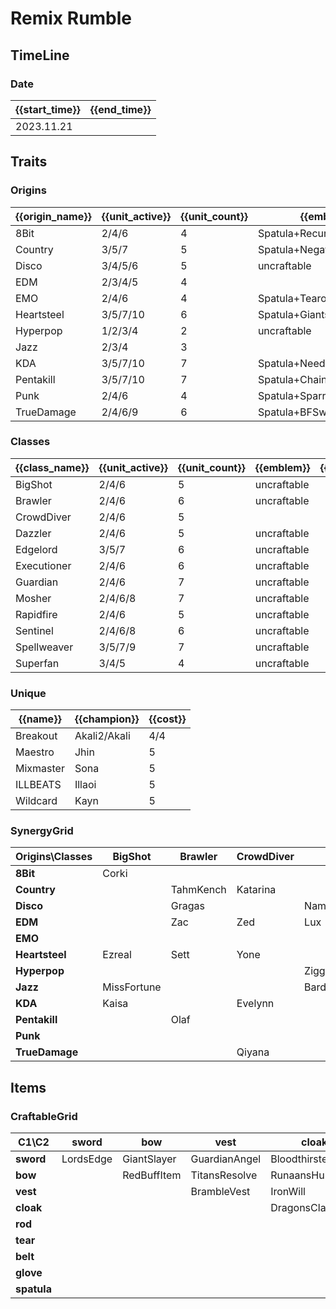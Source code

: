 # Remix Rumble

## TimeLine
### Date
| {{start_time}} | {{end_time}} |
| -              | -            |
| 2023.11.21     |              |

## Traits
### Origins
| {{origin_name}} | {{unit_active}} | {{unit_count}} | {{emblem}}                 | {{desc}} |
| -               | -               | -              | -                          | -        |
| 8Bit            | 2/4/6           | 4              | Spatula+RecurveBow         |          |
| Country         | 3/5/7           | 5              | Spatula+NegatronCloak      |          |
| Disco           | 3/4/5/6         | 5              | uncraftable                |          |
| EDM             | 2/3/4/5         | 4              |                            |          |
| EMO             | 2/4/6           | 4              | Spatula+Tearofthegoddess   |          |
| Heartsteel      | 3/5/7/10        | 6              | Spatula+GiantsBelt         |          |
| Hyperpop        | 1/2/3/4         | 2              | uncraftable                |          |
| Jazz            | 2/3/4           | 3              |                            |          |
| KDA             | 3/5/7/10        | 7              | Spatula+NeedlesslyLargeRod |          |
| Pentakill       | 3/5/7/10        | 7              | Spatula+ChainVest          |          |
| Punk            | 2/4/6           | 4              | Spatula+SparringGloves     |          |
| TrueDamage      | 2/4/6/9         | 6              | Spatula+BFSword            |          |

### Classes
| {{class_name}} | {{unit_active}} | {{unit_count}} | {{emblem}}  | {{desc}} |
| -              | -               | -              | -           | -        |
| BigShot        | 2/4/6           | 5              | uncraftable |          |
| Brawler        | 2/4/6           | 6              | uncraftable |          |
| CrowdDiver     | 2/4/6           | 5              |             |          |
| Dazzler        | 2/4/6           | 5              | uncraftable |          |
| Edgelord       | 3/5/7           | 6              | uncraftable |          |
| Executioner    | 2/4/6           | 6              | uncraftable |          |
| Guardian       | 2/4/6           | 7              | uncraftable |          |
| Mosher         | 2/4/6/8         | 7              | uncraftable |          |
| Rapidfire      | 2/4/6           | 5              | uncraftable |          |
| Sentinel       | 2/4/6/8         | 6              | uncraftable |          |
| Spellweaver    | 3/5/7/9         | 7              | uncraftable |          |
| Superfan       | 3/4/5           | 4              | uncraftable |          |

### Unique
| {{name}}  | {{champion}} | {{cost}} |
| -         | -            | -        |
| Breakout  | Akali2/Akali | 4/4      |
| Maestro   | Jhin         | 5        |
| Mixmaster | Sona         | 5        |
| ILLBEATS  | Illaoi       | 5        |
| Wildcard  | Kayn         | 5        |

### SynergyGrid
| **Origins\Classes** | **BigShot** | **Brawler** | **CrowdDiver** | **Dazzler**      | **Edgelord** | **Executioner** | **Guardian** | **Mosher**  | **Rapidfire** | **Sentinel** | **Spellweaver** | **Superfan** |
| -                   | -           | -           | -              | -                | -            | -               | -            | -           | -             | -            | -               | -            |
| **8Bit**            | Corki       |             |                |                  | Riven        |                 |              |             | Caitlyn       | Garen        |                 |              |
| **Country**         |             | TahmKench   | Katarina       |                  |              | Samira          | Thresh       | Urgot       |               |              |                 |              |
| **Disco**           |             | Gragas      |                | Nami/TwistedFate |              |                 | Taric        |             |               | Blitzcrank   | Gragas          |              |
| **EDM**             |             | Zac         | Zed            | Lux              |              |                 |              | Jax         |               |              |                 |              |
| **EMO**             |             |             |                |                  |              | Vex             | Amumu        | Poppy       |               |              | Annie           |              |
| **Heartsteel**      | Ezreal      | Sett        | Yone           |                  | Kayn/Yone    |                 |              | Sett        | Aphelios      | KSante       |                 |              |
| **Hyperpop**        |             |             |                | Ziggs            |              |                 |              |             |               |              | Lulu            |              |
| **Jazz**            | MissFortune |             |                | Bard             |              |                 |              |             | Lucian        |              |                 |              |
| **KDA**             | Kaisa       |             | Evelynn        |                  |              | Akali2          | Neeko        |             |               | Lillia       | Ahri/Seraphine  | Lillia/Neeko |
| **Pentakill**       |             | Olaf        |                |                  | Kayle/Viego  | Karthus         | Yorick       | Gnar/Yorick |               | Mordekaiser  |                 | Gnar         |
| **Punk**            |             |             |                |                  |              | Twitch          | Pantheon     | Vi          | Jinx          |              |                 |              |
| **TrueDamage**      |             |             | Qiyana         |                  | Yasuo        | Akali           | Kennen       |             | Senna         | Ekko         | Ekko            | Kennen       |

## Items
### CraftableGrid
| **C1\C2**   | **sword** | **bow**     | **vest**      | **cloak**        | **rod**           | **tear**      | **belt**       | **glove**      | **spatula**      |
| -           | -         | -           | -             | -                | -                 | -             | -              | -              | -                |
| **sword**   | LordsEdge | GiantSlayer | GuardianAngel | Bloodthirster    | HextechGunblade   | SpearofShojin | SteraksGage    | InfinityEdge   | TrueDamageEmblem |
| **bow**     |           | RedBuffItem | TitansResolve | RunaansHurricane | GuinsoosRageblade | StatikkShiv   | NashorsTooth   | LastWhisper    | 8BitEmblem       |
| **vest**    |           |             | BrambleVest   | IronWill         | Crownguard        | Fimbulwinter  | SunfireCape    | SteadfastHeart | PentakillEmblem  |
| **cloak**   |           |             |               | DragonsClaw      | IonicSpark        | AdaptiveHelm  | Evenshroud     | Quicksilver    | CountryEmblem    |
| **rod**     |           |             |               |                  | RabadonsDeathcap  | LudensEcho    | Morellonomicon | ArcaneGauntlet | KDAEmblem        |
| **tear**    |           |             |               |                  |                   | BlueSentinel  | Redemption     | HandofJustice  | EmoEmblem        |
| **belt**    |           |             |               |                  |                   |               | WarmogsArmor   | Guardbreaker   | HeartsteelEmblem |
| **glove**   |           |             |               |                  |                   |               |                | ThiefsGloves   | PunkEmblem       |
| **spatula** |           |             |               |                  |                   |               |                |                | ForceofNature    |